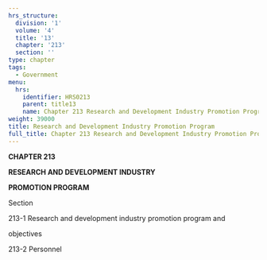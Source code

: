 ```yaml
---
hrs_structure:
  division: '1'
  volume: '4'
  title: '13'
  chapter: '213'
  section: ''
type: chapter
tags:
  - Government
menu:
  hrs:
    identifier: HRS0213
    parent: title13
    name: Chapter 213 Research and Development Industry Promotion Program
weight: 39000
title: Research and Development Industry Promotion Program
full_title: Chapter 213 Research and Development Industry Promotion Program
---
```

**CHAPTER 213**

**RESEARCH AND DEVELOPMENT INDUSTRY**

**PROMOTION PROGRAM**

Section

213-1 Research and development industry promotion program and

objectives

213-2 Personnel